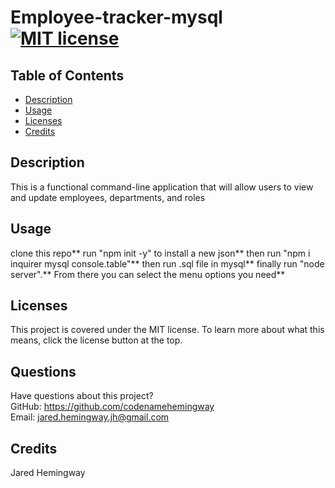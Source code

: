 # Employee-tracker-mysql[![MIT license](https://img.shields.io/badge/License-MIT-blue.svg)](https://lbesson.mit-license.org/)

## Table of Contents

- [Description](#description)
- [Usage](#usage)
- [Licenses](#licenses)
- [Credits](#credits)

## Description

This is a functional command-line application that will allow users to view and update employees, departments, and roles

## Usage

clone this repo**
run "npm init -y" to install a new json**
then run "npm i inquirer mysql console.table"**
then run .sql file in mysql**
finally run "node server".**
From there you can select the menu options you need**

## Licenses

This project is covered under the MIT license. To learn more about what this means, click the license button at the top.

## Questions

Have questions about this project?  
 GitHub: https://github.com/codenamehemingway  
 Email: jared.hemingway.jh@gmail.com

## Credits

Jared Hemingway
